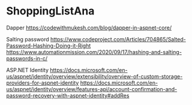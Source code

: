 # ShoppingListAna

Dapper
https://codewithmukesh.com/blog/dapper-in-aspnet-core/

Salting password
https://www.codeproject.com/Articles/704865/Salted-Password-Hashing-Doing-it-Right
https://www.automationmission.com/2020/09/17/hashing-and-salting-passwords-in-c/

ASP.NET Identity
https://docs.microsoft.com/en-us/aspnet/identity/overview/extensibility/overview-of-custom-storage-providers-for-aspnet-identity
https://docs.microsoft.com/en-us/aspnet/identity/overview/features-api/account-confirmation-and-password-recovery-with-aspnet-identity#addRes

